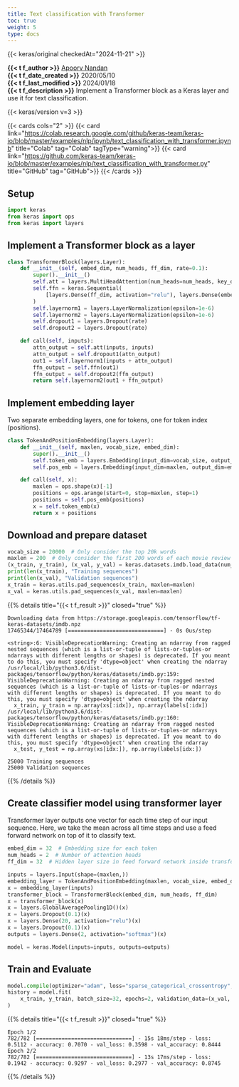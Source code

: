 ```yaml
---
title: Text classification with Transformer
toc: true
weight: 5
type: docs
---
```


{{< keras/original checkedAt="2024-11-21" >}}

**{{< t f_author >}}** [Apoorv Nandan](https://twitter.com/NandanApoorv)  
**{{< t f_date_created >}}** 2020/05/10  
**{{< t f_last_modified >}}** 2024/01/18  
**{{< t f_description >}}** Implement a Transformer block as a Keras layer and use it for text classification.

{{< keras/version v=3 >}}

{{< cards cols="2" >}}
{{< card link="https://colab.research.google.com/github/keras-team/keras-io/blob/master/examples/nlp/ipynb/text_classification_with_transformer.ipynb" title="Colab" tag="Colab" tagType="warning">}}
{{< card link="https://github.com/keras-team/keras-io/blob/master/examples/nlp/text_classification_with_transformer.py" title="GitHub" tag="GitHub">}}
{{< /cards >}}

## Setup

```python
import keras
from keras import ops
from keras import layers
```

## Implement a Transformer block as a layer

```python
class TransformerBlock(layers.Layer):
    def __init__(self, embed_dim, num_heads, ff_dim, rate=0.1):
        super().__init__()
        self.att = layers.MultiHeadAttention(num_heads=num_heads, key_dim=embed_dim)
        self.ffn = keras.Sequential(
            [layers.Dense(ff_dim, activation="relu"), layers.Dense(embed_dim),]
        )
        self.layernorm1 = layers.LayerNormalization(epsilon=1e-6)
        self.layernorm2 = layers.LayerNormalization(epsilon=1e-6)
        self.dropout1 = layers.Dropout(rate)
        self.dropout2 = layers.Dropout(rate)

    def call(self, inputs):
        attn_output = self.att(inputs, inputs)
        attn_output = self.dropout1(attn_output)
        out1 = self.layernorm1(inputs + attn_output)
        ffn_output = self.ffn(out1)
        ffn_output = self.dropout2(ffn_output)
        return self.layernorm2(out1 + ffn_output)
```

## Implement embedding layer

Two separate embedding layers, one for tokens, one for token index (positions).

```python
class TokenAndPositionEmbedding(layers.Layer):
    def __init__(self, maxlen, vocab_size, embed_dim):
        super().__init__()
        self.token_emb = layers.Embedding(input_dim=vocab_size, output_dim=embed_dim)
        self.pos_emb = layers.Embedding(input_dim=maxlen, output_dim=embed_dim)

    def call(self, x):
        maxlen = ops.shape(x)[-1]
        positions = ops.arange(start=0, stop=maxlen, step=1)
        positions = self.pos_emb(positions)
        x = self.token_emb(x)
        return x + positions
```

## Download and prepare dataset

```python
vocab_size = 20000  # Only consider the top 20k words
maxlen = 200  # Only consider the first 200 words of each movie review
(x_train, y_train), (x_val, y_val) = keras.datasets.imdb.load_data(num_words=vocab_size)
print(len(x_train), "Training sequences")
print(len(x_val), "Validation sequences")
x_train = keras.utils.pad_sequences(x_train, maxlen=maxlen)
x_val = keras.utils.pad_sequences(x_val, maxlen=maxlen)
```

{{% details title="{{< t f_result >}}" closed="true" %}}

```plain
Downloading data from https://storage.googleapis.com/tensorflow/tf-keras-datasets/imdb.npz
17465344/17464789 [==============================] - 0s 0us/step

<string>:6: VisibleDeprecationWarning: Creating an ndarray from ragged nested sequences (which is a list-or-tuple of lists-or-tuples-or ndarrays with different lengths or shapes) is deprecated. If you meant to do this, you must specify 'dtype=object' when creating the ndarray
/usr/local/lib/python3.6/dist-packages/tensorflow/python/keras/datasets/imdb.py:159: VisibleDeprecationWarning: Creating an ndarray from ragged nested sequences (which is a list-or-tuple of lists-or-tuples-or ndarrays with different lengths or shapes) is deprecated. If you meant to do this, you must specify 'dtype=object' when creating the ndarray
  x_train, y_train = np.array(xs[:idx]), np.array(labels[:idx])
/usr/local/lib/python3.6/dist-packages/tensorflow/python/keras/datasets/imdb.py:160: VisibleDeprecationWarning: Creating an ndarray from ragged nested sequences (which is a list-or-tuple of lists-or-tuples-or ndarrays with different lengths or shapes) is deprecated. If you meant to do this, you must specify 'dtype=object' when creating the ndarray
  x_test, y_test = np.array(xs[idx:]), np.array(labels[idx:])

25000 Training sequences
25000 Validation sequences
```

{{% /details %}}

## Create classifier model using transformer layer

Transformer layer outputs one vector for each time step of our input sequence. Here, we take the mean across all time steps and use a feed forward network on top of it to classify text.

```python
embed_dim = 32  # Embedding size for each token
num_heads = 2  # Number of attention heads
ff_dim = 32  # Hidden layer size in feed forward network inside transformer

inputs = layers.Input(shape=(maxlen,))
embedding_layer = TokenAndPositionEmbedding(maxlen, vocab_size, embed_dim)
x = embedding_layer(inputs)
transformer_block = TransformerBlock(embed_dim, num_heads, ff_dim)
x = transformer_block(x)
x = layers.GlobalAveragePooling1D()(x)
x = layers.Dropout(0.1)(x)
x = layers.Dense(20, activation="relu")(x)
x = layers.Dropout(0.1)(x)
outputs = layers.Dense(2, activation="softmax")(x)

model = keras.Model(inputs=inputs, outputs=outputs)
```

## Train and Evaluate

```python
model.compile(optimizer="adam", loss="sparse_categorical_crossentropy", metrics=["accuracy"])
history = model.fit(
    x_train, y_train, batch_size=32, epochs=2, validation_data=(x_val, y_val)
)
```

{{% details title="{{< t f_result >}}" closed="true" %}}

```plain
Epoch 1/2
782/782 [==============================] - 15s 18ms/step - loss: 0.5112 - accuracy: 0.7070 - val_loss: 0.3598 - val_accuracy: 0.8444
Epoch 2/2
782/782 [==============================] - 13s 17ms/step - loss: 0.1942 - accuracy: 0.9297 - val_loss: 0.2977 - val_accuracy: 0.8745
```

{{% /details %}}
